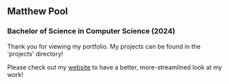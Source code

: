 ## Matthew Pool
### Bachelor of Science in Computer Science (2024)
Thank you for viewing my portfolio. My projects can be found in the 'projects' directory!

Please check out my [website](https://matthew-pool.github.io/#home) to have a better, more-streamlined look at my work!
